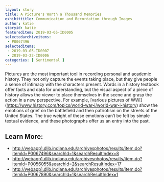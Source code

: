 ```yaml
---
layout: story
title: A Picture's Worth a Thousand Memories 
exhibittitle: Communication and Recordation through Images
author: katie
storyid: katie
featureditem: 2019-03-05-ID0005
selectedarchiveitems:
 - P0067496
selecteditems:
 - 2019-03-05-ID0007
 - 2019-03-22-ID0006
categories: [ Sentimental ]
---
```


Pictures are the most important tool in recording personal and academic history. They not only capture the events taking place, but they give people a sense of intimacy with the characters present. Words in a history textbook offer facts and data for understanding, but the visual aspect of a piece of history allows the viewer to place themselves in the scene and grasp the action in a new perspective. For example, [various pictures of WWI] (https://www.history.com/topics/world-war-i/world-war-i-history) show the emotions of grief on the battlefield and then patriotism on the streets of the United States. The true weight of these emotions can’t be felt by simple textual evidence, and these photographs offer us an entry into the past.


## Learn More:

- http://webapp1.dlib.indiana.edu/archivesphotos/results/item.do?itemId=P0067496&searchId=1&searchResultIndex=8
- http://webapp1.dlib.indiana.edu/archivesphotos/results/item.do?itemId=P0056055&searchId=2&searchResultIndex=17
- http://webapp1.dlib.indiana.edu/archivesphotos/results/item.do?itemId=P0067890&searchId=1&searchResultIndex=1
